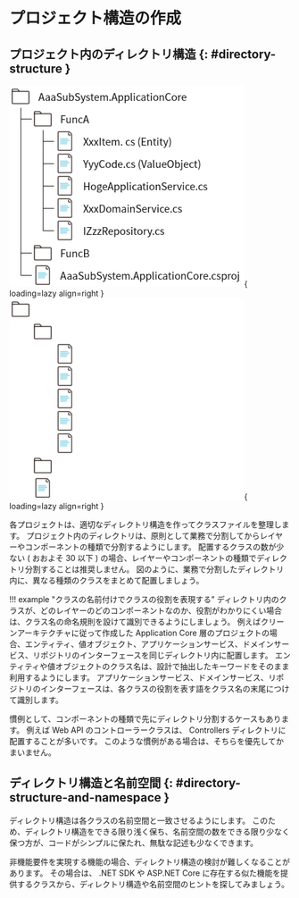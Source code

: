 # プロジェクト構造の作成

## プロジェクト内のディレクトリ構造 {: #directory-structure }

![Application Core のディレクトリ構造例](../../../images/guidebooks/how-to-develop/dotnet/application-core-directories-light.png#only-light){ loading=lazy align=right }
![Application Core のディレクトリ構造例](../../../images/guidebooks/how-to-develop/dotnet/application-core-directories-dark.png#only-dark){ loading=lazy align=right }

各プロジェクトは、適切なディレクトリ構造を作ってクラスファイルを整理します。
プロジェクト内のディレクトリは、原則として業務で分割してからレイヤーやコンポーネントの種類で分割するようにします。
配置するクラスの数が少ない ( おおよそ 30 以下 ) の場合、レイヤーやコンポーネントの種類でディレクトリ分割することは推奨しません。
図のように、業務で分割したディレクトリ内に、異なる種類のクラスをまとめて配置しましょう。

!!! example "クラスの名前付けでクラスの役割を表現する"
    ディレクトリ内のクラスが、どのレイヤーのどのコンポーネントなのか、役割がわかりにくい場合は、クラス名の命名規則を設けて識別できるようにしましょう。
    例えばクリーンアーキテクチャに従って作成した Application Core 層のプロジェクトの場合、エンティティ、値オブジェクト、アプリケーションサービス、ドメインサービス、リポジトリのインターフェースを同じディレクトリ内に配置します。
    エンティティや値オブジェクトのクラス名は、設計で抽出したキーワードをそのまま利用するようにします。
    アプリケーションサービス、ドメインサービス、リポジトリのインターフェースは、各クラスの役割を表す語をクラス名の末尾につけて識別します。

慣例として、コンポーネントの種類で先にディレクトリ分割するケースもあります。
例えば Web API のコントローラークラスは、 Controllers ディレクトリに配置することが多いです。
このような慣例がある場合は、そちらを優先してかまいません。

## ディレクトリ構造と名前空間 {: #directory-structure-and-namespace }

ディレクトリ構造は各クラスの名前空間と一致させるようにします。
このため、ディレクトリ構造をできる限り浅く保ち、名前空間の数をできる限り少なく保つ方が、コードがシンプルに保たれ、無駄な記述も少なくできます。

非機能要件を実現する機能の場合、ディレクトリ構造の検討が難しくなることがあります。
その場合は、 .NET SDK や ASP.NET Core に存在する似た機能を提供するクラスから、ディレクトリ構造や名前空間のヒントを探してみましょう。
